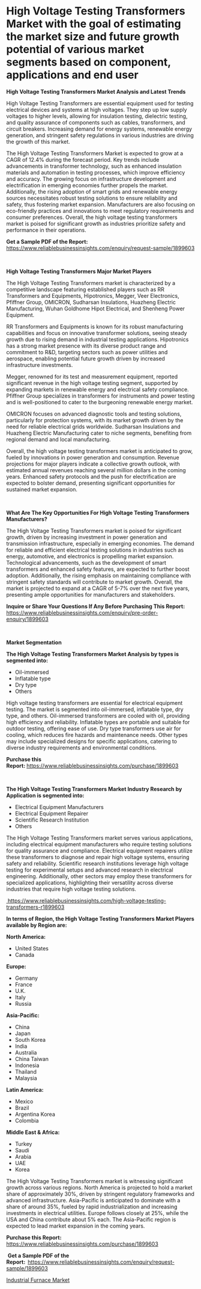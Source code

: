 <p><h1>High Voltage Testing Transformers Market with the goal of estimating the market size and future growth potential of various market segments based on component, applications and end user</h1></p><p><strong>High Voltage Testing Transformers Market Analysis and Latest Trends</strong></p>
<p><p>High Voltage Testing Transformers are essential equipment used for testing electrical devices and systems at high voltages. They step up low supply voltages to higher levels, allowing for insulation testing, dielectric testing, and quality assurance of components such as cables, transformers, and circuit breakers. Increasing demand for energy systems, renewable energy generation, and stringent safety regulations in various industries are driving the growth of this market.</p><p>The High Voltage Testing Transformers Market is expected to grow at a CAGR of 12.4% during the forecast period. Key trends include advancements in transformer technology, such as enhanced insulation materials and automation in testing processes, which improve efficiency and accuracy. The growing focus on infrastructure development and electrification in emerging economies further propels the market. Additionally, the rising adoption of smart grids and renewable energy sources necessitates robust testing solutions to ensure reliability and safety, thus fostering market expansion. Manufacturers are also focusing on eco-friendly practices and innovations to meet regulatory requirements and consumer preferences. Overall, the high voltage testing transformers market is poised for significant growth as industries prioritize safety and performance in their operations.</p></p>
<p><strong>Get a Sample PDF of the Report:&nbsp;</strong> <a href="https://www.reliablebusinessinsights.com/enquiry/request-sample/1899603?utm_campaign=2234&utm_medium=2&utm_source=Github&utm_content=ia&utm_term=20022025&utm_id=high-voltage-testing-transformers">https://www.reliablebusinessinsights.com/enquiry/request-sample/1899603</a></p>
<p>&nbsp;</p>
<p><strong>High Voltage Testing Transformers Major Market Players</strong></p>
<p><p>The High Voltage Testing Transformers market is characterized by a competitive landscape featuring established players such as RR Transformers and Equipments, Hipotronics, Megger, Veer Electronics, Pfiffner Group, OMICRON, Sudharsan Insulations, Huazheng Electric Manufacturing, Wuhan Goldhome Hipot Electrical, and Shenheng Power Equipment. </p><p>RR Transformers and Equipments is known for its robust manufacturing capabilities and focus on innovative transformer solutions, seeing steady growth due to rising demand in industrial testing applications. Hipotronics has a strong market presence with its diverse product range and commitment to R&D, targeting sectors such as power utilities and aerospace, enabling potential future growth driven by increased infrastructure investments.</p><p>Megger, renowned for its test and measurement equipment, reported significant revenue in the high voltage testing segment, supported by expanding markets in renewable energy and electrical safety compliance. Pfiffner Group specializes in transformers for instruments and power testing and is well-positioned to cater to the burgeoning renewable energy market.</p><p>OMICRON focuses on advanced diagnostic tools and testing solutions, particularly for protection systems, with its market growth driven by the need for reliable electrical grids worldwide. Sudharsan Insulations and Huazheng Electric Manufacturing cater to niche segments, benefiting from regional demand and local manufacturing.</p><p>Overall, the high voltage testing transformers market is anticipated to grow, fueled by innovations in power generation and consumption. Revenue projections for major players indicate a collective growth outlook, with estimated annual revenues reaching several million dollars in the coming years. Enhanced safety protocols and the push for electrification are expected to bolster demand, presenting significant opportunities for sustained market expansion.</p></p>
<p>&nbsp;</p>
<p><strong>What Are The Key Opportunities For High Voltage Testing Transformers Manufacturers?</strong></p>
<p><p>The High Voltage Testing Transformers market is poised for significant growth, driven by increasing investment in power generation and transmission infrastructure, especially in emerging economies. The demand for reliable and efficient electrical testing solutions in industries such as energy, automotive, and electronics is propelling market expansion. Technological advancements, such as the development of smart transformers and enhanced safety features, are expected to further boost adoption. Additionally, the rising emphasis on maintaining compliance with stringent safety standards will contribute to market growth. Overall, the market is projected to expand at a CAGR of 5-7% over the next five years, presenting ample opportunities for manufacturers and stakeholders.</p></p>
<p><strong>Inquire or Share Your Questions If Any Before Purchasing This Report:</strong> <a href="https://www.reliablebusinessinsights.com/enquiry/pre-order-enquiry/1899603?utm_campaign=2234&utm_medium=2&utm_source=Github&utm_content=ia&utm_term=20022025&utm_id=high-voltage-testing-transformers">https://www.reliablebusinessinsights.com/enquiry/pre-order-enquiry/1899603</a></p>
<p>&nbsp;</p>
<p><strong>Market Segmentation</strong></p>
<p><strong>The High Voltage Testing Transformers Market Analysis by types is segmented into:</strong></p>
<p><ul><li>Oil-immersed</li><li>Inflatable type</li><li>Dry type</li><li>Others</li></ul></p>
<p><p>High voltage testing transformers are essential for electrical equipment testing. The market is segmented into oil-immersed, inflatable type, dry type, and others. Oil-immersed transformers are cooled with oil, providing high efficiency and reliability. Inflatable types are portable and suitable for outdoor testing, offering ease of use. Dry type transformers use air for cooling, which reduces fire hazards and maintenance needs. Other types may include specialized designs for specific applications, catering to diverse industry requirements and environmental conditions.</p></p>
<p><strong>Purchase this Report:&nbsp;</strong><a href="https://www.reliablebusinessinsights.com/purchase/1899603?utm_campaign=2234&utm_medium=2&utm_source=Github&utm_content=ia&utm_term=20022025&utm_id=high-voltage-testing-transformers">https://www.reliablebusinessinsights.com/purchase/1899603</a></p>
<p>&nbsp;</p>
<p><strong>The High Voltage Testing Transformers Market Industry Research by Application is segmented into:</strong></p>
<p><ul><li>Electrical Equipment Manufacturers</li><li>Electrical Equipment Repairer</li><li>Scientific Research Institution</li><li>Others</li></ul></p>
<p><p>The High Voltage Testing Transformers market serves various applications, including electrical equipment manufacturers who require testing solutions for quality assurance and compliance. Electrical equipment repairers utilize these transformers to diagnose and repair high voltage systems, ensuring safety and reliability. Scientific research institutions leverage high voltage testing for experimental setups and advanced research in electrical engineering. Additionally, other sectors may employ these transformers for specialized applications, highlighting their versatility across diverse industries that require high voltage testing solutions.</p></p>
<p><a href="https://www.reliablebusinessinsights.com/high-voltage-testing-transformers-r1899603?utm_campaign=2234&utm_medium=2&utm_source=Github&utm_content=ia&utm_term=20022025&utm_id=high-voltage-testing-transformers">&nbsp;https://www.reliablebusinessinsights.com/high-voltage-testing-transformers-r1899603</a></p>
<p><strong>In terms of Region, the High Voltage Testing Transformers Market Players available by Region are:</strong></p>
<p>
    <p> <strong> North America: </strong>
        <ul>
            <li>United States</li>
            <li>Canada</li>
        </ul>
        </p> 
    <p> <strong> Europe: </strong>
        <ul>
            <li>Germany</li>
            <li>France</li>
            <li>U.K.</li>
            <li>Italy</li>
            <li>Russia</li>
        </ul>
        </p> 
    <p> <strong> Asia-Pacific: </strong>
        <ul>
            <li>China</li>
            <li>Japan</li>
            <li>South Korea</li>
            <li>India</li>
            <li>Australia</li>
            <li>China Taiwan</li>
            <li>Indonesia</li>
            <li>Thailand</li>
            <li>Malaysia</li>
        </ul>
        </p> 
    <p> <strong> Latin America: </strong>
        <ul>
            <li>Mexico</li>
            <li>Brazil</li>
            <li>Argentina Korea</li>
            <li>Colombia</li>
        </ul>
        </p> 
    <p> <strong> Middle East & Africa: </strong>
        <ul>
            <li>Turkey</li>
            <li>Saudi</li>
            <li>Arabia</li>
            <li>UAE</li>
            <li>Korea</li>
        </ul>
    </p>
    </p>
<p><p>The High Voltage Testing Transformers market is witnessing significant growth across various regions. North America is projected to hold a market share of approximately 30%, driven by stringent regulatory frameworks and advanced infrastructure. Asia-Pacific is anticipated to dominate with a share of around 35%, fueled by rapid industrialization and increasing investments in electrical utilities. Europe follows closely at 25%, while the USA and China contribute about 5% each. The Asia-Pacific region is expected to lead market expansion in the coming years.</p></p>
<p><strong>Purchase this Report: </strong><a href="https://www.reliablebusinessinsights.com/purchase/1899603?utm_campaign=2234&utm_medium=2&utm_source=Github&utm_content=ia&utm_term=20022025&utm_id=high-voltage-testing-transformers">https://www.reliablebusinessinsights.com/purchase/1899603</a></p>
<p>&nbsp;<strong>Get a Sample PDF of the Report:&nbsp;&nbsp;</strong><a href="https://www.reliablebusinessinsights.com/enquiry/request-sample/1899603?utm_campaign=2234&utm_medium=2&utm_source=Github&utm_content=ia&utm_term=20022025&utm_id=high-voltage-testing-transformers">https://www.reliablebusinessinsights.com/enquiry/request-sample/1899603</a></p>
<p><strong></strong></p>
<p><p><a href="https://github.com/hillsmyung726/Market-Research-Report-List-1/blob/main/industrial-furnace-market.md?utm_campaign=2234&utm_medium=2&utm_source=Github&utm_content=ia&utm_term=20022025&utm_id=high-voltage-testing-transformers">Industrial Furnace Market</a></p></p>